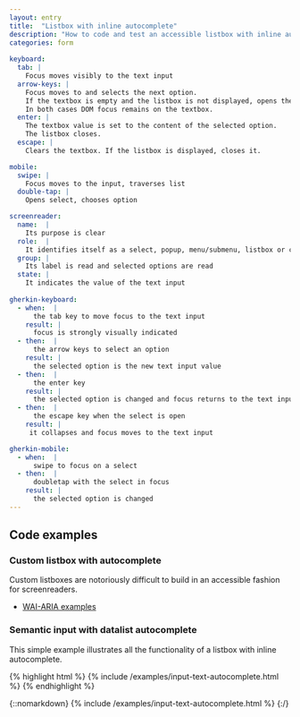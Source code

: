 ```yaml
---
layout: entry
title:  "Listbox with inline autocomplete"
description: "How to code and test an accessible listbox with inline autocomplete for the Web"
categories: form
     
keyboard:
  tab: |
    Focus moves visibly to the text input
  arrow-keys: |
    Focus moves to and selects the next option. 
    If the textbox is empty and the listbox is not displayed, opens the listbox and moves visual focus to the next option.
    In both cases DOM focus remains on the textbox.
  enter: |
    The textbox value is set to the content of the selected option.
    The listbox closes.
  escape: |
    Clears the textbox. If the listbox is displayed, closes it.

mobile:
  swipe: |
    Focus moves to the input, traverses list
  double-tap: |
    Opens select, chooses option

screenreader:
  name:  |
    Its purpose is clear
  role:  |
    It identifies itself as a select, popup, menu/submenu, listbox or combobox
  group: |
    Its label is read and selected options are read
  state: |
    It indicates the value of the text input 
    
gherkin-keyboard: 
  - when:  |
      the tab key to move focus to the text input
    result: |
      focus is strongly visually indicated
  - then:  |
      the arrow keys to select an option
    result: |
      the selected option is the new text input value
  - then:  |
      the enter key
    result: |
      the selected option is changed and focus returns to the text input
  - then:  |
      the escape key when the select is open 
    result: |
     it collapses and focus moves to the text input

gherkin-mobile:
  - when:  |
      swipe to focus on a select
  - then:  |
      doubletap with the select in focus
    result: |
      the selected option is changed
---
```


## Code examples

### Custom listbox with autocomplete

Custom listboxes are notoriously difficult to build in an accessible fashion for screenreaders.

- [WAI-ARIA examples](https://w3c.github.io/aria-practices/examples/combobox/combobox-autocomplete-list.html)

### Semantic input with datalist autocomplete

This simple example illustrates all the functionality of a listbox with inline autocomplete. 

{% highlight html %}
{% include /examples/input-text-autocomplete.html %}
{% endhighlight %}

{::nomarkdown}
<example>
{% include /examples/input-text-autocomplete.html %}
</example>
{:/}
